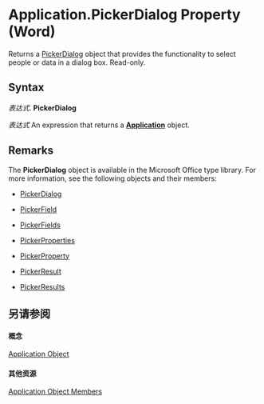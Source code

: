
# Application.PickerDialog Property (Word)

Returns a [PickerDialog](http://msdn.microsoft.com/library/279b1a6a-f09d-a0e7-89c9-aac6c581439f%28Office.15%29.aspx) object that provides the functionality to select people or data in a dialog box. Read-only.


## Syntax

 _表达式_. **PickerDialog**

 _表达式_ An expression that returns a **[Application](d1cf6f8f-4e88-bf01-93b4-90a83f79cb44.md)** object.


## Remarks

The  **PickerDialog** object is available in the Microsoft Office type library. For more information, see the following objects and their members:


- [PickerDialog](http://msdn.microsoft.com/library/279b1a6a-f09d-a0e7-89c9-aac6c581439f%28Office.15%29.aspx)
    
- [PickerField](http://msdn.microsoft.com/library/f0491733-f8bb-aa8f-95ff-9e844696afe4%28Office.15%29.aspx)
    
- [PickerFields](http://msdn.microsoft.com/library/74e8f404-8b60-76f2-6fc4-6199e8b7027d%28Office.15%29.aspx)
    
- [PickerProperties](http://msdn.microsoft.com/library/368e2b17-1b4f-484e-483f-53c7cd16a444%28Office.15%29.aspx)
    
- [PickerProperty](http://msdn.microsoft.com/library/fd3702fe-bf03-f22c-78c2-ac6c47a1d028%28Office.15%29.aspx)
    
- [PickerResult](http://msdn.microsoft.com/library/5229d2ad-a32e-a864-9de4-dc651199ff58%28Office.15%29.aspx)
    
- [PickerResults](http://msdn.microsoft.com/library/c0e2e097-021b-7ed4-2f94-8204c849bc17%28Office.15%29.aspx)
    



## 另请参阅


#### 概念


[Application Object](d1cf6f8f-4e88-bf01-93b4-90a83f79cb44.md)
#### 其他资源


[Application Object Members](http://msdn.microsoft.com/library/71669f1e-65f1-b0f1-b67d-355dfdbebe50%28Office.15%29.aspx)